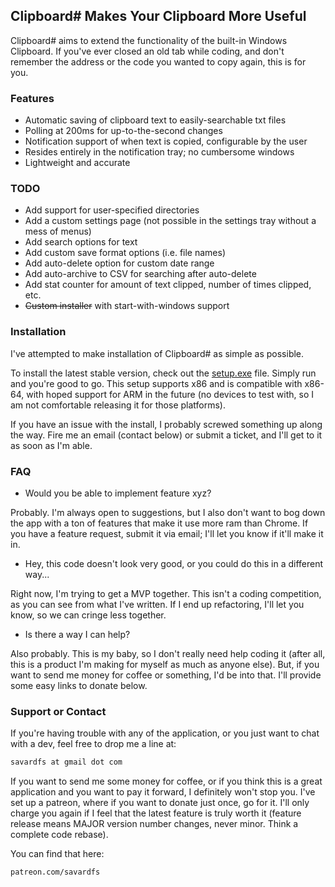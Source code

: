 ## Clipboard\# Makes Your Clipboard More Useful

Clipboard\# aims to extend the functionality of the built-in Windows Clipboard. If you've ever closed an old tab while coding, and don't remember the address or the code you wanted to copy again, this is for you.

### Features

- Automatic saving of clipboard text to easily-searchable txt files
- Polling at 200ms for up-to-the-second changes
- Notification support of when text is copied, configurable by the user
- Resides entirely in the notification tray; no cumbersome windows
- Lightweight and accurate

### TODO
- Add support for user-specified directories
- Add a custom settings page (not possible in the settings tray without a mess of menus)
- Add search options for text
- Add custom save format options (i.e. file names)
- Add auto-delete option for custom date range
- Add auto-archive to CSV for searching after auto-delete
- Add stat counter for amount of text clipped, number of times clipped, etc.
- ~~Custom installer~~ with start-with-windows support

### Installation

I've attempted to make installation of Clipboard# as simple as possible. 

To install the latest stable version, check out the [setup.exe](https://github.com/adam-savard/clipboard-sharp/blob/master/Clipboard_Sharp/setup.exe) file. Simply run and you're good to go. This setup supports x86 and is compatible with x86-64, with hoped support for ARM in the future (no devices to test with, so I am not comfortable releasing it for those platforms).

If you have an issue with the install, I probably screwed something up along the way. Fire me an email (contact below) or submit a ticket, and I'll get to it as soon as I'm able.

### FAQ

- Would you be able to implement feature xyz?
 
Probably. I'm always open to suggestions, but I also don't want to bog down the app with a ton of features that make it use more ram than Chrome. If you have a feature request, submit it via email; I'll let you know if it'll make it in.

- Hey, this code doesn't look very good, or you could do this in a different way...

Right now, I'm trying to get a MVP together. This isn't a coding competition, as you can see from what I've written. If I end up refactoring, I'll let you know, so we can cringe less together.

- Is there a way I can help?

Also probably. This is my baby, so I don't really need help coding it (after all, this is a product I'm making for myself as much as anyone else). But, if you want to send me money for coffee or something, I'd be into that. I'll provide some easy links to donate below.

### Support or Contact

If you're having trouble with any of the application, or you just want to chat with a dev, feel free to drop me a line at:

```markdown
savardfs at gmail dot com
```

If you want to send me some money for coffee, or if you think this is a great application and you want to pay it forward, I definitely won't stop you. I've set up a patreon, where if you want to donate just once, go for it. I'll only charge you again if I feel that the latest feature is truly worth it (feature release means MAJOR version number changes, never minor. Think a complete code rebase).

You can find that here:

```markdown
patreon.com/savardfs
```
